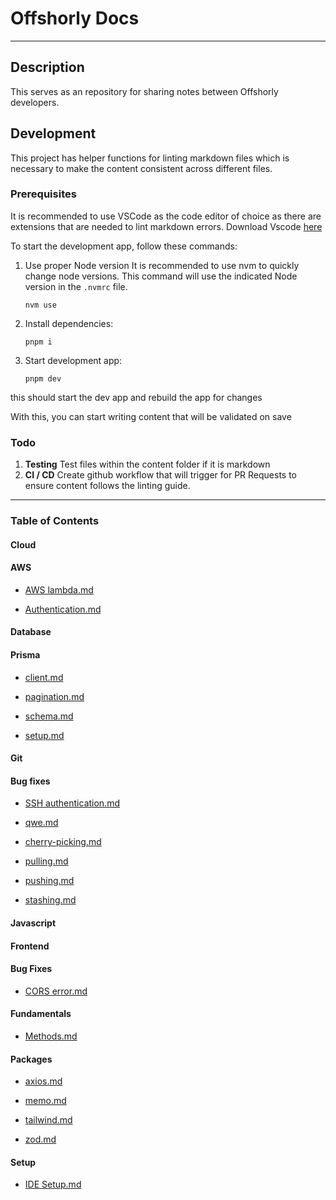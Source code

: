 # Offshorly Docs

---

## Description

This serves as an repository for sharing notes between Offshorly developers.

## Development

This project has helper functions for linting markdown files which is necessary to make the content consistent across different files.

### Prerequisites

It is recommended to use VSCode as the code editor of choice as there are extensions that are needed to lint markdown errors. Download Vscode [here](https://code.visualstudio.com/download)

To start the development app, follow these commands:

1.  Use proper Node version
    It is recommended to use nvm to quickly change node versions. This command will use the indicated Node version in the `.nvmrc` file.

        nvm use

2.  Install dependencies:

        pnpm i

3.  Start development app:

        pnpm dev

this should start the dev app and rebuild the app for changes

With this, you can start writing content that will be validated on save

### Todo

1.  **Testing**
    Test files within the content folder if it is markdown
2.  **CI / CD**
    Create github workflow that will trigger for PR Requests to ensure content follows the linting guide.

---

### Table of Contents

#### Cloud

#### AWS

- [AWS lambda.md](https://github.com/jasonoffshorlydev/offshorly-docs/tree/main/content/Cloud/AWS/AWS%20lambda.md)

- [Authentication.md](https://github.com/jasonoffshorlydev/offshorly-docs/tree/main/content/Cloud/AWS/Authentication.md)

#### Database

#### Prisma

- [client.md](https://github.com/jasonoffshorlydev/offshorly-docs/tree/main/content/Database/Prisma/client.md)

- [pagination.md](https://github.com/jasonoffshorlydev/offshorly-docs/tree/main/content/Database/Prisma/pagination.md)

- [schema.md](https://github.com/jasonoffshorlydev/offshorly-docs/tree/main/content/Database/Prisma/schema.md)

- [setup.md](https://github.com/jasonoffshorlydev/offshorly-docs/tree/main/content/Database/Prisma/setup.md)

#### Git

#### Bug fixes

- [SSH authentication.md](https://github.com/jasonoffshorlydev/offshorly-docs/tree/main/content/Git/Bug%20fixes/SSH%20authentication.md)

- [qwe.md](https://github.com/jasonoffshorlydev/offshorly-docs/tree/main/content/Git/Bug%20fixes/qwe.md)
- [cherry-picking.md](https://github.com/jasonoffshorlydev/offshorly-docs/tree/main/content/Git/cherry-picking.md)

- [pulling.md](https://github.com/jasonoffshorlydev/offshorly-docs/tree/main/content/Git/pulling.md)

- [pushing.md](https://github.com/jasonoffshorlydev/offshorly-docs/tree/main/content/Git/pushing.md)

- [stashing.md](https://github.com/jasonoffshorlydev/offshorly-docs/tree/main/content/Git/stashing.md)

#### Javascript

#### Frontend

#### Bug Fixes

- [CORS error.md](https://github.com/jasonoffshorlydev/offshorly-docs/tree/main/content/Javascript/Frontend/Bug%20Fixes/CORS%20error.md)

#### Fundamentals

- [Methods.md](https://github.com/jasonoffshorlydev/offshorly-docs/tree/main/content/Javascript/Fundamentals/Methods.md)

#### Packages

- [axios.md](https://github.com/jasonoffshorlydev/offshorly-docs/tree/main/content/Packages/axios.md)

- [memo.md](https://github.com/jasonoffshorlydev/offshorly-docs/tree/main/content/Packages/memo.md)

- [tailwind.md](https://github.com/jasonoffshorlydev/offshorly-docs/tree/main/content/Packages/tailwind.md)

- [zod.md](https://github.com/jasonoffshorlydev/offshorly-docs/tree/main/content/Packages/zod.md)

#### Setup

- [IDE Setup.md](https://github.com/jasonoffshorlydev/offshorly-docs/tree/main/content/Setup/IDE%20Setup.md)
